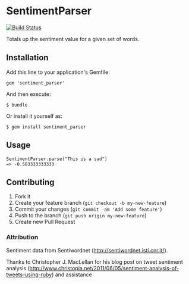# SentimentParser

[![Build Status](https://travis-ci.org/modsognir/sentiment_parser.png)](https://travis-ci.org/modsognir/sentiment_parser)

Totals up the sentiment value for a given set of words.

## Installation

Add this line to your application's Gemfile:

    gem 'sentiment_parser'

And then execute:

    $ bundle

Or install it yourself as:

    $ gem install sentiment_parser

## Usage

    SentimentParser.parse("This is a sad")
    => -0.583333333333

## Contributing

1. Fork it
2. Create your feature branch (`git checkout -b my-new-feature`)
3. Commit your changes (`git commit -am 'Add some feature'`)
4. Push to the branch (`git push origin my-new-feature`)
5. Create new Pull Request


### Attribution
Sentiment data from Sentiwordnet (http://sentiwordnet.isti.cnr.it/).

Thanks to Christopher J. MacLellan for his blog post on tweet sentiment analysis (http://www.christopia.net/2011/06/05/sentiment-analysis-of-tweets-using-ruby) and assistance
